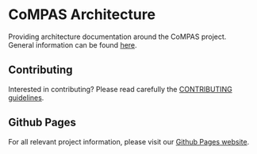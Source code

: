 # CoMPAS Architecture

Providing architecture documentation around the CoMPAS project.\
General information can be found [here](https://wiki.lfenergy.org/display/HOME/CoMPAS).

## Contributing
Interested in contributing? Please read carefully the [CONTRIBUTING guidelines](https://github.com/com-pas/contributing/blob/master/CONTRIBUTING.md).

## Github Pages
For all relevant project information, please visit our [Github Pages website](https://com-pas.github.io/compas-architecture/).